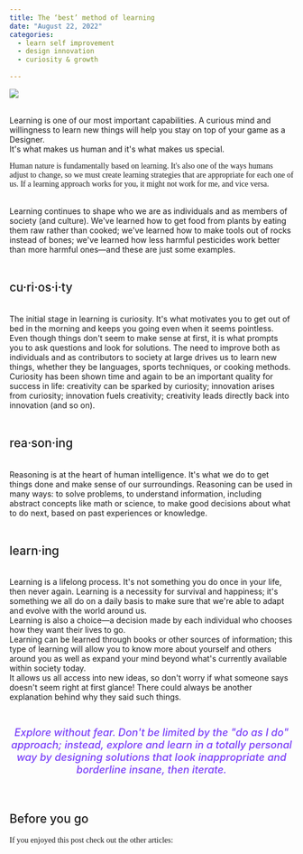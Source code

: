 ```yaml
---
title: The ‘best’ method of learning
date: "August 22, 2022"
categories:
  - learn self improvement
  - design innovation
  - curiosity & growth
  
---
```





![](https://i.postimg.cc/j2cttYwc/balance-gif.gif)


<br>
Learning is one of our most important capabilities. A curious mind and willingness to learn new things will help you stay on top of your game as a Designer. 

<br>
It's what makes us human and it's what makes us special.

Human nature is fundamentally based on learning. It's also one of the ways humans adjust to change, so we must create learning strategies that are appropriate for each one of us. If a learning approach works for you, it might not work for me, and vice versa.

<br>
Learning continues to shape who we are as individuals and as members of society (and culture). We've learned how to get food from plants by eating them raw rather than cooked; we've learned how to make tools out of rocks instead of bones; we've learned how less harmful pesticides work better than more harmful ones—and these are just some examples.



 <br>

<br>

## cu·​ri·​os·​i·​ty
<br>
The initial stage in learning is curiosity. It's what motivates you to get out of bed in the morning and keeps you going even when it seems pointless. Even though things don't seem to make sense at first, it is what prompts you to ask questions and look for solutions. The need to improve both as individuals and as contributors to society at large drives us to learn new things, whether they be languages, sports techniques, or cooking methods.

<br> 
Curiosity has been shown time and again to be an important quality for success in life: creativity can be sparked by curiosity; innovation arises from curiosity; innovation fuels creativity; creativity leads directly back into innovation (and so on).


<br>
<br>


## rea·​son·​ing

<br>
Reasoning is at the heart of human intelligence. It's what we do to get things done and make sense of our surroundings. Reasoning can be used in many ways:
to solve problems, to understand information, including abstract concepts like math or science, to make good decisions about what to do next, based on past experiences or knowledge.

<br>
<br>

## learn·​ing 

<br>
Learning is a lifelong process. It's not something you do once in your life, then never again. Learning is a necessity for survival and happiness; it's something we all do on a daily basis to make sure that we're able to adapt and evolve with the world around us.

<br>
Learning is also a choice—a decision made by each individual who chooses how they want their lives to go. 
<br>
Learning can be learned through books or other sources of information; this type of learning will allow you to know more about yourself and others around you as well as expand your mind beyond what's currently available within society today.

<br>
 It allows us all access into new ideas, so don't worry if what someone says doesn't seem right at first glance! There could always be another explanation behind why they said such things.


<br>
<br>

### Explore without fear. Don't be limited by the "do as I do" approach; instead, explore and learn in a totally personal way by designing solutions that look inappropriate and borderline insane, then iterate.

<br>

## Before you go

If you enjoyed this post check out the other articles:








<style>


h2{
  font-size: 1.5em;
  font-weight: 500;

}


h3{
   font-size: 1.3em;
  font-weight: 500;
  text-align: center;
  font-style: italic;
  color: #793ef9;
}


img{
  margin-left: auto;
  margin-right: auto;
}

a{
  color: #f000b8;
}

a:hover{
  text-decoration: underline;
}

p{
  
  font-family: ui-serif, Georgia, Cambria, "Times New Roman", Times, serif;
  font-weight: 400;
}

.blockquote{
    margin-left:1em;
    border-left: solid 4px teal;
    font-style: italic;
    padding-left: 0.5em;
}

</style>